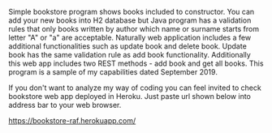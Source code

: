 Simple bookstore program shows books included to constructor. You can add your new books into H2 database but Java program has a validation rules
that only books written by author which name or surname starts from letter "A" or "a" are acceptable. Naturally web application includes
a few additional functionalities such as update book and delete book. Update book has the same validation rule as add book functionality.
Additionally this web app includes two REST methods - add book and get all books.
This program is a sample of my capabilities dated September 2019.

If you don't want to analyze my way of coding you can feel invited to check bookstore web app deployed in Heroku. Just paste url shown below 
into address bar to your web browser.

https://bookstore-raf.herokuapp.com/



